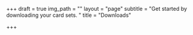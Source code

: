 +++
draft = true
img_path = ""
layout = "page"
subtitle = "Get started by downloading your card sets. "
title = "Downloads"

+++
